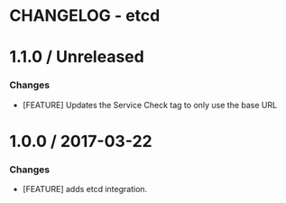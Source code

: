 # CHANGELOG - etcd

1.1.0 / Unreleased
==================

### Changes

* [FEATURE] Updates the Service Check tag to only use the base URL

1.0.0 / 2017-03-22
==================

### Changes

* [FEATURE] adds etcd integration.

